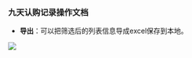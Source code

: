 ﻿<link href="/css/erp_docs.css?v=@ViewBag.Version" rel="stylesheet" />

### 九天认购记录操作文档

- **导出**：可以把筛选后的列表信息导成excel保存到本地。
<img src="/docs/jt/images/jt006.jpg" />

